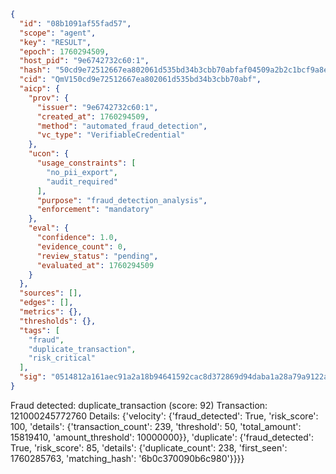 ```json
{
  "id": "08b1091af55fad57",
  "scope": "agent",
  "key": "RESULT",
  "epoch": 1760294509,
  "host_pid": "9e6742732c60:1",
  "hash": "50cd9e72512667ea802061d535bd34b3cbb70abfaf04509a2b2c1bcf9a8ec2cc",
  "cid": "QmV150cd9e72512667ea802061d535bd34b3cbb70abf",
  "aicp": {
    "prov": {
      "issuer": "9e6742732c60:1",
      "created_at": 1760294509,
      "method": "automated_fraud_detection",
      "vc_type": "VerifiableCredential"
    },
    "ucon": {
      "usage_constraints": [
        "no_pii_export",
        "audit_required"
      ],
      "purpose": "fraud_detection_analysis",
      "enforcement": "mandatory"
    },
    "eval": {
      "confidence": 1.0,
      "evidence_count": 0,
      "review_status": "pending",
      "evaluated_at": 1760294509
    }
  },
  "sources": [],
  "edges": [],
  "metrics": {},
  "thresholds": {},
  "tags": [
    "fraud",
    "duplicate_transaction",
    "risk_critical"
  ],
  "sig": "0514812a161aec91a2a18b94641592cac8d372869d94daba1a28a79a9122a5cf"
}
```

Fraud detected: duplicate_transaction (score: 92)
Transaction: 121000245772760
Details: {'velocity': {'fraud_detected': True, 'risk_score': 100, 'details': {'transaction_count': 239, 'threshold': 50, 'total_amount': 15819410, 'amount_threshold': 10000000}}, 'duplicate': {'fraud_detected': True, 'risk_score': 85, 'details': {'duplicate_count': 238, 'first_seen': 1760285763, 'matching_hash': '6b0c370090b6c980'}}}}